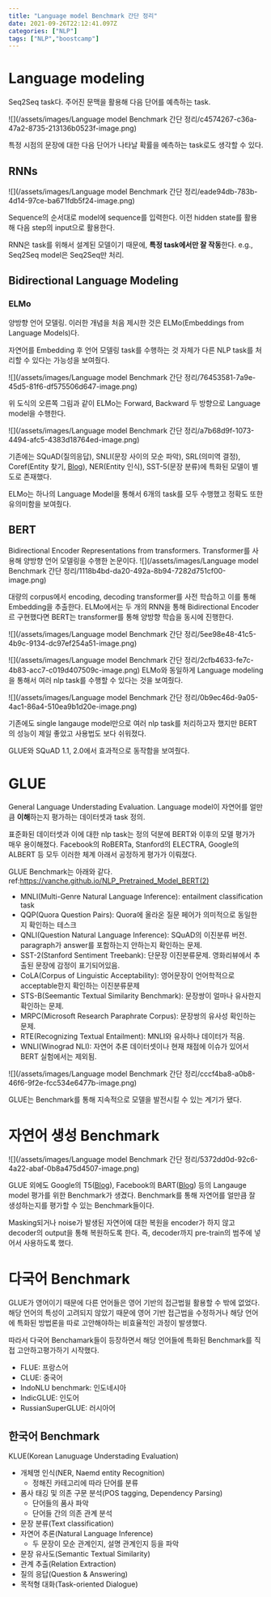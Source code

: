 ```yaml
---
title: "Language model Benchmark 간단 정리"
date: 2021-09-26T22:12:41.097Z
categories: ["NLP"]
tags: ["NLP","boostcamp"]
---
```

# Language modeling
Seq2Seq task다. 주어진 문맥을 활용해 다음 단어를 예측하는 task.

![](/assets/images/Language model Benchmark 간단 정리/c4574267-c36a-47a2-8735-213136b0523f-image.png)

특정 시점의 문장에 대한 다음 단어가 나타날 확률을 예측하는 task로도 생각할 수 있다. 

## RNNs
![](/assets/images/Language model Benchmark 간단 정리/eade94db-783b-4d14-97ce-ba671fdb5f24-image.png)

Sequence의 순서대로 model에 sequence를 입력한다. 이전 hidden state를 활용해 다음 step의 input으로 활용한다.

RNN은 task를 위해서 설계된 모델이기 때문에, **특정 task에서만 잘 작동**한다. e.g., Seq2Seq model은 Seq2Seq만 처리.

## Bidirectional Language Modeling
### ELMo
양방향 언어 모델링. 이러한 개념을 처음 제시한 것은 ELMo(Embeddings from Language Models)다. 

자연어를 Embedding 후 언어 모델링 task를 수행하는 것 자체가 다른 NLP task를 처리할 수 있다는 가능성을 보여줬다. 

![](/assets/images/Language model Benchmark 간단 정리/76453581-7a9e-45d5-81f6-df575506d647-image.png)

위 도식의 오른쪽 그림과 같이 ELMo는 Forward, Backward 두 방향으로 Language model을 수행한다.


![](/assets/images/Language model Benchmark 간단 정리/a7b68d9f-1073-4494-afc5-4383d18764ed-image.png)

기존에는 SQuAD(질의응답), SNLI(문장 사이의 모순 파악), SRL(의미역 결정), Coref(Entity 찾기, [Blog](https://gnoej671.tistory.com/15)), NER(Entity 인식), SST-5(문장 분류)에 특화된 모델이 별도로 존재했다. 

ELMo는 하나의 Language Model을 통해서 6개의 task를 모두 수행했고 정확도 또한 유의미함을 보여줬다.

## BERT
Bidirectional Encoder Representations from transformers. Transformer를 사용해 양방향 언어 모델링을 수행한 논문이다.
![](/assets/images/Language model Benchmark 간단 정리/1118b4bd-da20-492a-8b94-7282d751cf00-image.png)

대량의 corpus에서 encoding, decoding transformer를 사전 학습하고 이를 통해 Embedding을 추출한다. ELMo에서는 두 개의 RNN을 통해 Bidirectional Encoder르 구현했다면 BERT는 transformer를 통해 양방향 학습을 동시에 진행한다.


![](/assets/images/Language model Benchmark 간단 정리/5ee98e48-41c5-4b9c-9134-dc97ef254a51-image.png)

![](/assets/images/Language model Benchmark 간단 정리/2cfb4633-fe7c-4b83-acc7-c019d407509c-image.png)
ELMo와 동일하게 Language modeling을 통해서 여러 nlp task를 수행할 수 있다는 것을 보여줬다. 

![](/assets/images/Language model Benchmark 간단 정리/0b9ec46d-9a05-4ac1-86a4-510ea9b1d20e-image.png)

기존에도 single langauge model만으로 여러 nlp task를 처리하고자 했지만 BERT의 성능이 제일 좋았고 사용법도 보다 쉬워졌다.

GLUE와 SQuAD 1.1, 2.0에서 효과적으로 동작함을 보여줬다.

# GLUE
General Language Understading Evaluation.
Language model이 자연어를 얼만큼 **이해**하는지 평가하는 데이터셋과 task 정의.

표준화된 데이터셋과 이에 대한 nlp task는 정의 덕분에 BERT와 이후의 모델 평가가 매우 용이해졌다. Facebook의 RoBERTa, Stanford의 ELECTRA, Google의 ALBERT 등 모두 이러한 체계 아래서 공정하게 평가가 이뤄졌다.

GLUE Benchmark는 아래와 같다. ref:https://vanche.github.io/NLP_Pretrained_Model_BERT(2)
- MNLI(Multi-Genre Natural Language Inference): entailment classification task
- QQP(Quora Question Pairs): Quora에 올라온 질문 페어가 의미적으로 동일한지 확인하는 테스크
- QNLI(Question Natural Language Inference): SQuAD의 이진분류 버전. paragraph가 answer를 포함하는지 안하는지 확인하는 문제.
- SST-2(Stanford Sentiment Treebank): 단문장 이진분류문제. 영화리뷰에서 추출된 문장에 감정이 표기되어있음.
- CoLA(Corpus of Linguistic Acceptability): 영어문장이 언어학적으로 acceptable한지 확인하는 이진분류문제
- STS-B(Seemantic Textual Similarity Benchmark): 문장쌍이 얼마나 유사한지 확인하는 문제.
- MRPC(Microsoft Research Paraphrate Corpus): 문장쌍의 유사성 확인하는 문제.
- RTE(Recognizing Textual Entailment): MNLI와 유사하나 데이터가 적음.
- WNLI(Winograd NLI): 자연어 추론 데이터셋이나 현재 채점에 이슈가 있어서 BERT 실험에서는 제외됨.

![](/assets/images/Language model Benchmark 간단 정리/cccf4ba8-a0b8-46f6-9f2e-fcc534e6477b-image.png)

GLUE는 Benchmark를 통해 지속적으로 모델을 발전시킬 수 있는 계기가 됐다.

# 자연어 생성 Benchmark

![](/assets/images/Language model Benchmark 간단 정리/5372dd0d-92c6-4a22-abaf-0b8a475d4507-image.png)

GLUE 외에도 Google의 T5([Blog](https://brunch.co.kr/@synabreu/49)), Facebook의 BART([Blog](https://dladustn95.github.io/nlp/BART_paper_review/)) 등의 Langauge model 평가를 위한 Benchmark가 생겼다. 
Benchmark를 통해 자연어를 얼만큼 잘 생성하는지를 평가할 수 있는 Benchmark들이다. 

Masking되거나 noise가 발생된 자연어에 대한 복원을 encoder가 하지 않고 decoder의 output을 통해 복원하도록 한다. 즉, decoder까지 pre-train의 범주에 넣어서 사용하도록 했다. 

# 다국어 Benchmark
GLUE가 영어이기 때문에 다른 언어들은 영어 기반의 접근법읠 활용할 수 밖에 없었다. 해당 언어의 특성이 고려되지 않았기 때문에 영어 기반 접근법을 수정하거나 해당 언어에 특화된 방법론을 따로 고안해야하는 비효율적인 과정이 발생했다.

따라서 다국어 Benchamark들이 등장하면서 해당 언어들에 특화된 Benchmark를 직접 고안하고평가하기 시작했다. 
- FLUE: 프랑스어
- CLUE: 중국어
- IndoNLU benchmark: 인도네시아
- IndicGLUE: 인도어
- RussianSuperGLUE: 러시아어

## 한국어 Benchmark
KLUE(Korean Lanuguage Understading Evaluation)

- 개체명 인식(NER, Naemd entity Recognition)
  - 정해진 카테고리에 따라 단어를 분류
- 품사 태깅 및 의존 구문 분석(POS tagging, Dependency Parsing)
  - 단어들의 품사 파악
  - 단어들 간의 의존 관계 분석
- 문장 분류(Text classification)
- 자연어 추론(Natural Language Inference)
  - 두 문장이 모순 관계인지, 설명 관계인지 등을 파악
- 문장 유사도(Semantic Textual Similarity)
- 관계 추출(Relation Extraction)
- 질의 응답(Question & Answering)
- 목적형 대화(Task-oriented Dialogue)